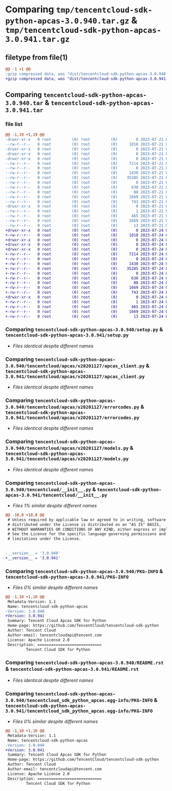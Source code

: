 # Comparing `tmp/tencentcloud-sdk-python-apcas-3.0.940.tar.gz` & `tmp/tencentcloud-sdk-python-apcas-3.0.941.tar.gz`

## filetype from file(1)

```diff
@@ -1 +1 @@
-gzip compressed data, was "dist/tencentcloud-sdk-python-apcas-3.0.940.tar", last modified: Fri Jul 21 00:21:53 2023, max compression
+gzip compressed data, was "dist/tencentcloud-sdk-python-apcas-3.0.941.tar", last modified: Mon Jul 24 00:18:48 2023, max compression
```

## Comparing `tencentcloud-sdk-python-apcas-3.0.940.tar` & `tencentcloud-sdk-python-apcas-3.0.941.tar`

### file list

```diff
@@ -1,19 +1,19 @@
-drwxr-xr-x   0 root         (0) root         (0)        0 2023-07-21 00:21:53.000000 tencentcloud-sdk-python-apcas-3.0.940/
--rw-r--r--   0 root         (0) root         (0)     1010 2023-07-21 00:21:52.000000 tencentcloud-sdk-python-apcas-3.0.940/setup.py
-drwxr-xr-x   0 root         (0) root         (0)        0 2023-07-21 00:21:53.000000 tencentcloud-sdk-python-apcas-3.0.940/tencentcloud/
-drwxr-xr-x   0 root         (0) root         (0)        0 2023-07-21 00:21:53.000000 tencentcloud-sdk-python-apcas-3.0.940/tencentcloud/apcas/
-drwxr-xr-x   0 root         (0) root         (0)        0 2023-07-21 00:21:53.000000 tencentcloud-sdk-python-apcas-3.0.940/tencentcloud/apcas/v20201127/
--rw-r--r--   0 root         (0) root         (0)     7214 2023-07-21 00:21:52.000000 tencentcloud-sdk-python-apcas-3.0.940/tencentcloud/apcas/v20201127/apcas_client.py
--rw-r--r--   0 root         (0) root         (0)        0 2023-07-21 00:21:52.000000 tencentcloud-sdk-python-apcas-3.0.940/tencentcloud/apcas/v20201127/__init__.py
--rw-r--r--   0 root         (0) root         (0)     1430 2023-07-21 00:21:52.000000 tencentcloud-sdk-python-apcas-3.0.940/tencentcloud/apcas/v20201127/errorcodes.py
--rw-r--r--   0 root         (0) root         (0)    35285 2023-07-21 00:21:52.000000 tencentcloud-sdk-python-apcas-3.0.940/tencentcloud/apcas/v20201127/models.py
--rw-r--r--   0 root         (0) root         (0)        0 2023-07-21 00:21:52.000000 tencentcloud-sdk-python-apcas-3.0.940/tencentcloud/apcas/__init__.py
--rw-r--r--   0 root         (0) root         (0)      630 2023-07-21 00:21:52.000000 tencentcloud-sdk-python-apcas-3.0.940/tencentcloud/__init__.py
--rw-r--r--   0 root         (0) root         (0)       88 2023-07-21 00:21:53.000000 tencentcloud-sdk-python-apcas-3.0.940/setup.cfg
--rw-r--r--   0 root         (0) root         (0)     1669 2023-07-21 00:21:53.000000 tencentcloud-sdk-python-apcas-3.0.940/PKG-INFO
--rw-r--r--   0 root         (0) root         (0)      743 2023-07-21 00:21:52.000000 tencentcloud-sdk-python-apcas-3.0.940/README.rst
-drwxr-xr-x   0 root         (0) root         (0)        0 2023-07-21 00:21:53.000000 tencentcloud-sdk-python-apcas-3.0.940/tencentcloud_sdk_python_apcas.egg-info/
--rw-r--r--   0 root         (0) root         (0)        1 2023-07-21 00:21:53.000000 tencentcloud-sdk-python-apcas-3.0.940/tencentcloud_sdk_python_apcas.egg-info/dependency_links.txt
--rw-r--r--   0 root         (0) root         (0)      465 2023-07-21 00:21:53.000000 tencentcloud-sdk-python-apcas-3.0.940/tencentcloud_sdk_python_apcas.egg-info/SOURCES.txt
--rw-r--r--   0 root         (0) root         (0)     1669 2023-07-21 00:21:53.000000 tencentcloud-sdk-python-apcas-3.0.940/tencentcloud_sdk_python_apcas.egg-info/PKG-INFO
--rw-r--r--   0 root         (0) root         (0)       13 2023-07-21 00:21:53.000000 tencentcloud-sdk-python-apcas-3.0.940/tencentcloud_sdk_python_apcas.egg-info/top_level.txt
+drwxr-xr-x   0 root         (0) root         (0)        0 2023-07-24 00:18:48.000000 tencentcloud-sdk-python-apcas-3.0.941/
+-rw-r--r--   0 root         (0) root         (0)     1010 2023-07-24 00:18:48.000000 tencentcloud-sdk-python-apcas-3.0.941/setup.py
+drwxr-xr-x   0 root         (0) root         (0)        0 2023-07-24 00:18:48.000000 tencentcloud-sdk-python-apcas-3.0.941/tencentcloud/
+drwxr-xr-x   0 root         (0) root         (0)        0 2023-07-24 00:18:48.000000 tencentcloud-sdk-python-apcas-3.0.941/tencentcloud/apcas/
+drwxr-xr-x   0 root         (0) root         (0)        0 2023-07-24 00:18:48.000000 tencentcloud-sdk-python-apcas-3.0.941/tencentcloud/apcas/v20201127/
+-rw-r--r--   0 root         (0) root         (0)     7214 2023-07-24 00:18:48.000000 tencentcloud-sdk-python-apcas-3.0.941/tencentcloud/apcas/v20201127/apcas_client.py
+-rw-r--r--   0 root         (0) root         (0)        0 2023-07-24 00:18:48.000000 tencentcloud-sdk-python-apcas-3.0.941/tencentcloud/apcas/v20201127/__init__.py
+-rw-r--r--   0 root         (0) root         (0)     1430 2023-07-24 00:18:48.000000 tencentcloud-sdk-python-apcas-3.0.941/tencentcloud/apcas/v20201127/errorcodes.py
+-rw-r--r--   0 root         (0) root         (0)    35285 2023-07-24 00:18:48.000000 tencentcloud-sdk-python-apcas-3.0.941/tencentcloud/apcas/v20201127/models.py
+-rw-r--r--   0 root         (0) root         (0)        0 2023-07-24 00:18:48.000000 tencentcloud-sdk-python-apcas-3.0.941/tencentcloud/apcas/__init__.py
+-rw-r--r--   0 root         (0) root         (0)      630 2023-07-24 00:18:48.000000 tencentcloud-sdk-python-apcas-3.0.941/tencentcloud/__init__.py
+-rw-r--r--   0 root         (0) root         (0)       88 2023-07-24 00:18:48.000000 tencentcloud-sdk-python-apcas-3.0.941/setup.cfg
+-rw-r--r--   0 root         (0) root         (0)     1669 2023-07-24 00:18:48.000000 tencentcloud-sdk-python-apcas-3.0.941/PKG-INFO
+-rw-r--r--   0 root         (0) root         (0)      743 2023-07-24 00:18:48.000000 tencentcloud-sdk-python-apcas-3.0.941/README.rst
+drwxr-xr-x   0 root         (0) root         (0)        0 2023-07-24 00:18:48.000000 tencentcloud-sdk-python-apcas-3.0.941/tencentcloud_sdk_python_apcas.egg-info/
+-rw-r--r--   0 root         (0) root         (0)        1 2023-07-24 00:18:48.000000 tencentcloud-sdk-python-apcas-3.0.941/tencentcloud_sdk_python_apcas.egg-info/dependency_links.txt
+-rw-r--r--   0 root         (0) root         (0)      465 2023-07-24 00:18:48.000000 tencentcloud-sdk-python-apcas-3.0.941/tencentcloud_sdk_python_apcas.egg-info/SOURCES.txt
+-rw-r--r--   0 root         (0) root         (0)     1669 2023-07-24 00:18:48.000000 tencentcloud-sdk-python-apcas-3.0.941/tencentcloud_sdk_python_apcas.egg-info/PKG-INFO
+-rw-r--r--   0 root         (0) root         (0)       13 2023-07-24 00:18:48.000000 tencentcloud-sdk-python-apcas-3.0.941/tencentcloud_sdk_python_apcas.egg-info/top_level.txt
```

### Comparing `tencentcloud-sdk-python-apcas-3.0.940/setup.py` & `tencentcloud-sdk-python-apcas-3.0.941/setup.py`

 * *Files identical despite different names*

### Comparing `tencentcloud-sdk-python-apcas-3.0.940/tencentcloud/apcas/v20201127/apcas_client.py` & `tencentcloud-sdk-python-apcas-3.0.941/tencentcloud/apcas/v20201127/apcas_client.py`

 * *Files identical despite different names*

### Comparing `tencentcloud-sdk-python-apcas-3.0.940/tencentcloud/apcas/v20201127/errorcodes.py` & `tencentcloud-sdk-python-apcas-3.0.941/tencentcloud/apcas/v20201127/errorcodes.py`

 * *Files identical despite different names*

### Comparing `tencentcloud-sdk-python-apcas-3.0.940/tencentcloud/apcas/v20201127/models.py` & `tencentcloud-sdk-python-apcas-3.0.941/tencentcloud/apcas/v20201127/models.py`

 * *Files identical despite different names*

### Comparing `tencentcloud-sdk-python-apcas-3.0.940/tencentcloud/__init__.py` & `tencentcloud-sdk-python-apcas-3.0.941/tencentcloud/__init__.py`

 * *Files 1% similar despite different names*

```diff
@@ -10,8 +10,8 @@
 # Unless required by applicable law or agreed to in writing, software
 # distributed under the License is distributed on an "AS IS" BASIS,
 # WITHOUT WARRANTIES OR CONDITIONS OF ANY KIND, either express or implied.
 # See the License for the specific language governing permissions and
 # limitations under the License.
 
 
-__version__ = '3.0.940'
+__version__ = '3.0.941'
```

### Comparing `tencentcloud-sdk-python-apcas-3.0.940/PKG-INFO` & `tencentcloud-sdk-python-apcas-3.0.941/PKG-INFO`

 * *Files 0% similar despite different names*

```diff
@@ -1,10 +1,10 @@
 Metadata-Version: 1.1
 Name: tencentcloud-sdk-python-apcas
-Version: 3.0.940
+Version: 3.0.941
 Summary: Tencent Cloud Apcas SDK for Python
 Home-page: https://github.com/TencentCloud/tencentcloud-sdk-python
 Author: Tencent Cloud
 Author-email: tencentcloudapi@tencent.com
 License: Apache License 2.0
 Description: ============================
         Tencent Cloud SDK for Python
```

### Comparing `tencentcloud-sdk-python-apcas-3.0.940/README.rst` & `tencentcloud-sdk-python-apcas-3.0.941/README.rst`

 * *Files identical despite different names*

### Comparing `tencentcloud-sdk-python-apcas-3.0.940/tencentcloud_sdk_python_apcas.egg-info/PKG-INFO` & `tencentcloud-sdk-python-apcas-3.0.941/tencentcloud_sdk_python_apcas.egg-info/PKG-INFO`

 * *Files 0% similar despite different names*

```diff
@@ -1,10 +1,10 @@
 Metadata-Version: 1.1
 Name: tencentcloud-sdk-python-apcas
-Version: 3.0.940
+Version: 3.0.941
 Summary: Tencent Cloud Apcas SDK for Python
 Home-page: https://github.com/TencentCloud/tencentcloud-sdk-python
 Author: Tencent Cloud
 Author-email: tencentcloudapi@tencent.com
 License: Apache License 2.0
 Description: ============================
         Tencent Cloud SDK for Python
```

